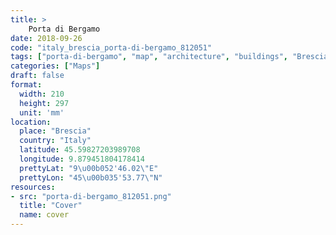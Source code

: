 ```yaml
---
title: > 
    Porta di Bergamo
date: 2018-09-26
code: "italy_brescia_porta-di-bergamo_812051"
tags: ["porta-di-bergamo", "map", "architecture", "buildings", "Brescia", "Italy"]
categories: ["Maps"]
draft: false
format:
  width: 210
  height: 297
  unit: 'mm'
location:
  place: "Brescia"
  country: "Italy"
  latitude: 45.59827203989708
  longitude: 9.879451804178414
  prettyLat: "9\u00b052'46.02\"E"
  prettyLon: "45\u00b035'53.77\"N"
resources:
- src: "porta-di-bergamo_812051.png"
  title: "Cover"
  name: cover
---
```

